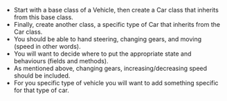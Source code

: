 - Start with a base class of a Vehicle, then create a Car class that inherits from this base class.
- Finally, create another class, a specific type of Car that inherits from the Car class.
- You should be able to hand steering, changing gears, and moving (speed in other words).
- You will want to decide where to put the appropriate state and behaviours (fields and methods). 
- As mentioned above, changing gears, increasing/decreasing speed should be included.
- For you specific type of vehicle you will want to add something specific for that type of car.